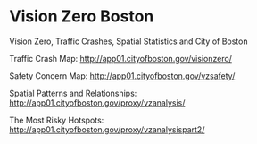 # Vision Zero Boston

Vision Zero, Traffic Crashes, Spatial Statistics and City of Boston

Traffic Crash Map: http://app01.cityofboston.gov/visionzero/

Safety Concern Map: http://app01.cityofboston.gov/vzsafety/

Spatial Patterns and Relationships: http://app01.cityofboston.gov/proxy/vzanalysis/

The Most Risky Hotspots: http://app01.cityofboston.gov/proxy/vzanalysispart2/ 
